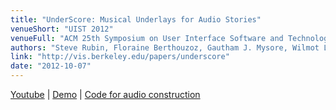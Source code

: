 ```yaml
---
title: "UnderScore: Musical Underlays for Audio Stories"
venueShort: "UIST 2012"
venueFull: "ACM 25th Symposium on User Interface Software and Technology"
authors: "Steve Rubin, Floraine Berthouzoz, Gautham J. Mysore, Wilmot Li, Maneesh Agrawala"
link: "http://vis.berkeley.edu/papers/underscore"
date: "2012-10-07"
---
```


[Youtube][1] | [Demo][2] | [Code for audio construction][3]

[1]: http://www.youtube.com/watch?v=ZMazbW8w9VI
[2]: http://vis.berkeley.edu/papers/underscore/demo
[3]: https://github.com/ucbvislab/radiotool